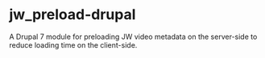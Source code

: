 # jw_preload-drupal
A Drupal 7 module for preloading JW video metadata on the server-side to reduce loading time on the client-side.
